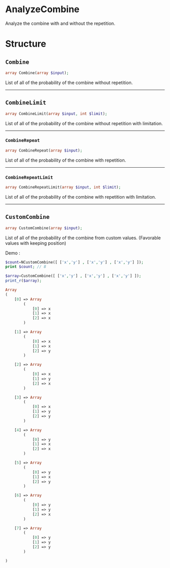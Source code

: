 # AnalyzeCombine

Analyze the combine with and without the repetition.

# Structure

## `Combine`

```php
array Combine(array $input);
```

List of all of the probability of the combine without repetition.

------------

## `CombineLimit`

```php
array CombineLimit(array $input, int $limit);
```

List of all of the probability of the combine without repetition with limitation.

------------

### `CombineRepeat`

```php
array CombineRepeat(array $input);
```

List of all of the probability of the combine with repetition.

------------

### `CombineRepeatLimit`

```php
array CombineRepeatLimit(array $input, int $limit);
```

List of all of the probability of the combine with repetition with limitation.

------------


## `CustomCombine`

```php
array CustomCombine(array $input);
```

List of all of the probability of the combine from custom values. (Favorable values with keeping position)

Demo :

```php
$count=NCustomCombine([ ['x','y'] , ['x','y'] , ['x','y'] ]);
print $count; // 8
```

```php
$array=CustomCombine([ ['x','y'] , ['x','y'] , ['x','y'] ]);
print_r($array);
```

```php
Array
(
    [0] => Array
        (
            [0] => x
            [1] => x
            [2] => x
        )

    [1] => Array
        (
            [0] => x
            [1] => x
            [2] => y
        )

    [2] => Array
        (
            [0] => x
            [1] => y
            [2] => x
        )

    [3] => Array
        (
            [0] => x
            [1] => y
            [2] => y
        )

    [4] => Array
        (
            [0] => y
            [1] => x
            [2] => x
        )

    [5] => Array
        (
            [0] => y
            [1] => x
            [2] => y
        )

    [6] => Array
        (
            [0] => y
            [1] => y
            [2] => x
        )

    [7] => Array
        (
            [0] => y
            [1] => y
            [2] => y
        )

)
```
